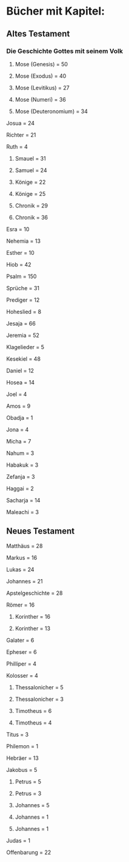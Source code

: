 # Bücher mit Kapitel:

## Altes Testament

### Die Geschichte Gottes mit seinem Volk

1. Mose (Genesis)           = 50

2. Mose (Exodus)            = 40

3. Mose (Levitikus)         = 27

4. Mose (Numeri)            = 36

5. Mose (Deuteronomium)     = 34

Josua                       = 24

Richter                     = 21

Ruth                        = 4

1. Smauel                   = 31

2. Samuel                   = 24

1. Könige                   = 22

2. Könige                   = 25

1. Chronik                  = 29

2. Chronik                  = 36

Esra                        = 10

Nehemia                     = 13

Esther                      = 10

Hiob                        = 42

Psalm                       = 150

Sprüche                     = 31

Prediger                    = 12

Hoheslied                   = 8

Jesaja                      = 66

Jeremia                     = 52

Klagelieder                 = 5

Kesekiel                    = 48

Daniel                      = 12

Hosea                       = 14

Joel                        = 4

Amos                        = 9

Obadja                      = 1

Jona                        = 4

Micha                       = 7

Nahum                       = 3

Habakuk                     = 3

Zefanja                     = 3

Haggai                      = 2

Sacharja                    = 14

Maleachi                    = 3

## Neues Testament

Matthäus                    = 28

Markus                      = 16

Lukas                       = 24

Johannes                    = 21

Apstelgeschichte            = 28

Römer                       = 16

1. Korinther                = 16

2. Korinther                = 13

Galater                     = 6

Epheser                     = 6

Philliper                   = 4

Kolosser                    = 4

1. Thessalonicher           = 5

2. Thessalonicher           = 3

1. Timotheus                = 6

2. Timotheus                = 4

Titus                       = 3

Philemon                    = 1

Hebräer                     = 13

Jakobus                     = 5

1. Petrus                   = 5

2. Petrus                   = 3

1. Johannes                 = 5

2. Johannes                 = 1

3. Johannes                 = 1

Judas                       = 1

Offenbarung                 = 22